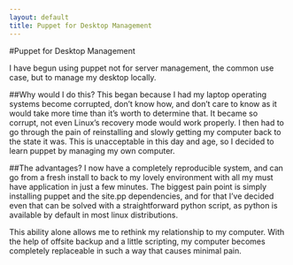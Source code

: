 ```yaml
---
layout: default
title: Puppet for Desktop Management
---
```


#Puppet for Desktop Management

I have begun using puppet not for server management, the common use case, but to manage my desktop locally. 

##Why would I do this?
This began because I had my laptop operating systems become corrupted, don’t know how, and don’t care to know as it would take more time than it’s worth to determine that. It became so corrupt, not even Linux’s recovery mode would work properly.  I then had to go through the pain of reinstalling and slowly getting my computer back to the state it was. This is unacceptable in this day and age, so I decided to learn puppet by managing my own computer.

##The advantages?
I now have a completely reproducible system, and can go from a fresh install to back to my lovely environment with all my must have application in just a few minutes. The biggest pain point is simply installing puppet and the site.pp dependencies, and for that I’ve decided even that can be solved with a straightforward python script, as python is available by default in most linux distributions.

This ability alone allows me to rethink my relationship to my computer. With the help of offsite backup and a little scripting, my computer becomes completely replaceable in such a way that causes minimal pain. 
